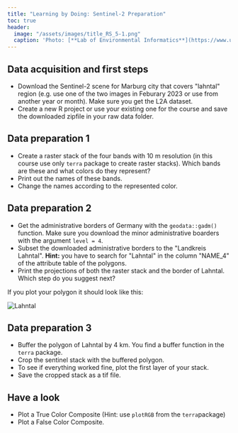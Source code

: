 ```yaml
---
title: "Learning by Doing: Sentinel-2 Preparation"
toc: true
header:
  image: "/assets/images/title_RS_5-1.png"
  caption: 'Photo: [**Lab of Environmental Informatics**](https://www.uni-marburg.de/en/fb19/disciplines/physisch/environmentalinformatics){:target="_blank"}'
--- 
```



## Data acquisition and first steps

* Download the Sentinel-2 scene for Marburg city that covers "lahntal" region (e.g. use one of the two images in Feburary 2023 or use from another year or month). Make sure you get the L2A dataset.
* Create a new R project or use your existing one for the course and save the downloaded zipfile in your raw data folder.


## Data preparation 1

* Create a raster stack of the four bands with 10 m resolution (in this course use only `terra` package to create raster stacks). Which bands are these and what colors do they represent?
* Print out the names of these bands.
* Change the names according to the represented color.


## Data preparation 2

* Get the administrative borders of Germany with the `geodata::gadm()` function. Make sure you download the minor administrative boarders with the argument `level = 4`.
* Subset the downloaded administrative borders to the "Landkreis Lahntal". **Hint:** you have to search for "Lahntal" in the column "NAME_4" of the attribute table of the polygons.
* Print the projections of both the raster stack and the border of Lahntal. Which step do you suggest next?


If you plot your polygon it should look like this:

![Lahntal]({{site.baseurl}}/assets/images/unit04/lahntal.png)




## Data preparation 3

* Buffer the polygon of Lahntal by 4 km. You find a buffer function in the `terra` package.
* Crop the sentinel stack with the buffered polygon.
* To see if everything worked fine, plot the first layer of your stack.
* Save the cropped stack as a tif file.


## Have a look

* Plot a True Color Composite (Hint: use `plotRGB`  from the `terra`package)
* Plot a False Color Composite.

